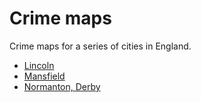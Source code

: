 # Crime maps

Crime maps for a series of cities in England.

- [Lincoln](lincoln/index.html)
- [Mansfield](mansfield/index.html)
- [Normanton, Derby](normanton/index.html)

